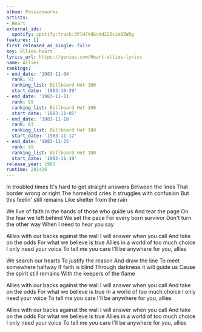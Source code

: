 ```yaml
---
album: Passionworks
artists:
- Heart
external_ids:
  spotify: spotify:track:3PlH7VdGsXd225ciH0ZWOg
features: []
first_released_as_single: false
key: allies-heart
lyrics_url: https://genius.com/Heart-allies-lyrics
name: Allies
rankings:
- end_date: '1983-11-04'
  rank: 93
  ranking_list: Billboard Hot 100
  start_date: '1983-10-29'
- end_date: '1983-11-11'
  rank: 89
  ranking_list: Billboard Hot 100
  start_date: '1983-11-05'
- end_date: '1983-11-18'
  rank: 83
  ranking_list: Billboard Hot 100
  start_date: '1983-11-12'
- end_date: '1983-11-25'
  rank: 99
  ranking_list: Billboard Hot 100
  start_date: '1983-11-19'
release_year: 1983
runtime: 281426
---
```

In troubled times
It's hard to get straight answers
Between the lines
That border wrong or right
The homeland cries
It struggles with confusion
But this feelin' still remains
Like shelter from the rain

We live of faith
In the hands of those who guide us
And tear the page
On the fear we left behind
We set the pace
For every born survivor
Don't turn the other way
When I need to hear you say

Allies with our backs against the wall
I will answer when you call
And take on the odds
For what we believe is true
Allies in a world of too much choice
I only need your voice
To tell me you care
I'll be anywhere for you, allies

We search our hearts
To justify the reason
And draw the line
To meet somewhere halfway
If faith is blind
Through darkness it will guide us
Cause the spirit still remains
With the keepers of the flame

Allies with our backs against the wall
I will answer when you call
And take on the odds
For what we believe is true
In a world of too much choice
I only need your voice
To tell me you care
I'll be anywhere for you, allies

Allies with our backs against the wall
I will answer when you call
And take on the odds
For what we believe is true
Allies in a world of too much choice
I only need your voice
To tell me you care
I'll be anywhere for you, allies
